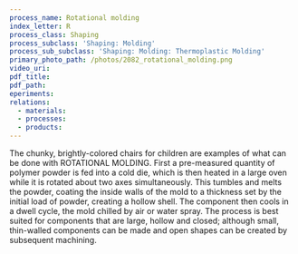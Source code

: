 ```yaml
---
process_name: Rotational molding
index_letter: R
process_class: Shaping
process_subclass: 'Shaping: Molding'
process_sub_subclass: 'Shaping: Molding: Thermoplastic Molding'
primary_photo_path: /photos/2082_rotational_molding.png
video_uri:
pdf_title:
pdf_path:
eperiments:
relations:
  - materials:
  - processes:
  - products:
---
```


The chunky, brightly-colored chairs for children are examples of what can be done with ROTATIONAL MOLDING. First a pre-measured quantity of polymer powder is fed into a cold die, which is then heated in a large oven while it is rotated about two axes simultaneously. This tumbles and melts the powder, coating the inside walls of the mold to a thickness set by the initial load of powder, creating a hollow shell. The component then cools in a dwell cycle, the mold chilled by air or water spray. The process is best suited for components that are large, hollow and closed; although small, thin-walled components can be made and open shapes can be created by subsequent machining.